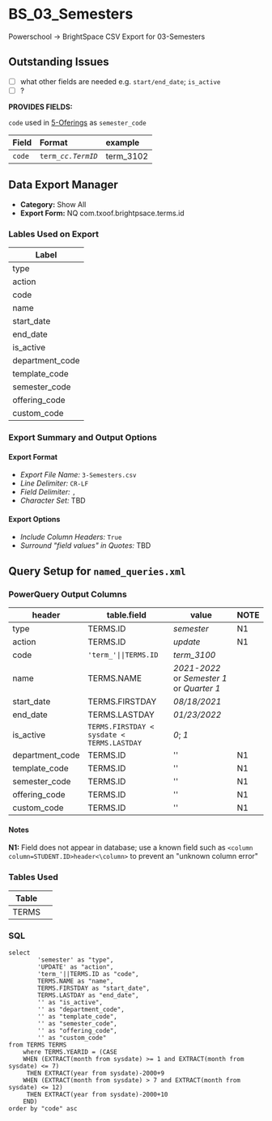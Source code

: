 # BS_03_Semesters

Powerschool &rarr; BrightSpace CSV Export for 03-Semesters

## Outstanding Issues
- [ ] what other fields are needed e.g. `start/end_date`; `is_active`
- [ ] ?

**PROVIDES FIELDS:**

`code` used in [5-Oferings](../BS_05_Offerings/5-Offerings_README.md) as `semester_code`

|Field |Format |example |
|:-|:-|:-|
|`code`| `term_`_`cc.TermID`_| term_3102



## Data Export Manager

- **Category:** Show All
- **Export Form:**  NQ com.txoof.brightpsace.terms.id

### Lables Used on Export

| Label |
|-|
|type|
|action|
|code|
|name|
|start_date|
|end_date|
|is_active|
|department_code|
|template_code|
|semester_code|
|offering_code|
|custom_code|

### Export Summary and Output Options

#### Export Format

- *Export File Name:* `3-Semesters.csv`
- *Line Delimiter:* `CR-LF`
- *Field Delimiter:* `,`
- *Character Set:* TBD

#### Export Options

- *Include Column Headers:* `True`
- *Surround "field values" in Quotes:* TBD

## Query Setup for `named_queries.xml`

### PowerQuery Output Columns

| header | table.field | value | NOTE |
|-|-|-|-|
|type| TERMS.ID | _semester_| N1|
|action| TERMS.ID | _update_ | N1|
|code| `'term_'\|\|TERMS.ID` | _term\_3100_ 
|name| TERMS.NAME | _2021-2022_ or _Semester 1_ or _Quarter 1_
|start_date| TERMS.FIRSTDAY| _08/18/2021_
|end_date| TERMS.LASTDAY | _01/23/2022_
|is_active| `TERMS.FIRSTDAY < sysdate < TERMS.LASTDAY` | _0_; _1_
|department_code| TERMS.ID | '' | N1
|template_code| TERMS.ID | '' | N1
|semester_code| TERMS.ID | '' | N1
|offering_code| TERMS.ID | '' | N1
|custom_code| TERMS.ID | '' | N1

#### Notes

**N1:** Field does not appear in database; use a known field such as `<column column=STUDENT.ID>header<\column>` to prevent an "unknown column error"

### Tables Used

| Table |  |
|-|-|
|TERMS| |

### SQL

```
select
		'semester' as "type",
		'UPDATE' as "action",
		'term_'||TERMS.ID as "code",
		TERMS.NAME as "name",
		TERMS.FIRSTDAY as "start_date",
		TERMS.LASTDAY as "end_date",
		'' as "is_active",
		'' as "department_code",
		'' as "template_code",
		'' as "semester_code",
		'' as "offering_code",
		'' as "custom_code"
from TERMS TERMS 
	where TERMS.YEARID = (CASE 
	WHEN (EXTRACT(month from sysdate) >= 1 and EXTRACT(month from sysdate) <= 7)
	 THEN EXTRACT(year from sysdate)-2000+9
	WHEN (EXTRACT(month from sysdate) > 7 and EXTRACT(month from sysdate) <= 12)
	 THEN EXTRACT(year from sysdate)-2000+10
  	END)
order by "code" asc
```